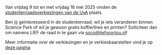 Van vrijdag 9 tot en met vrijdag 16 mei 2025 vinden de [studentenraadsverkiezingen van de UvA](https://student.uva.nl/onderwerpen/studentenraadsverkiezingen) plaats.

Ben jij geïnteresseerd in de studentenraad, wil je iets veranderen binnen Science Park of wil je gewoon gratis koffie/thee en printen? Solliciteer dan om namens LIEF de raad in te gaan via [soco@liefvoorjou.nl](mailto:soco@liefvoorjou.nl)!

Meer informatie over de verkiezingen en je verkiesbaarstellen vind je op [deze pagina](/over-ons/in-de-raad)
